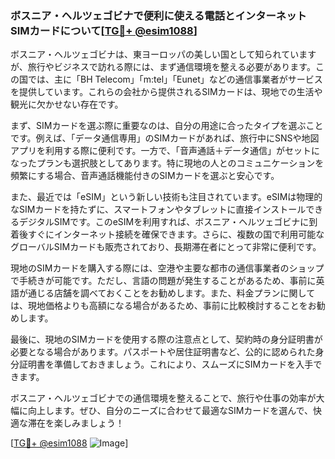 ### ボスニア・ヘルツェゴビナで便利に使える電話とインターネットSIMカードについて[[TG💪+ @esim1088](https://t.me/s/esim1088)]

ボスニア・ヘルツェゴビナは、東ヨーロッパの美しい国として知られていますが、旅行やビジネスで訪れる際には、まず通信環境を整える必要があります。この国では、主に「BH Telecom」「m:tel」「Eunet」などの通信事業者がサービスを提供しています。これらの会社から提供されるSIMカードは、現地での生活や観光に欠かせない存在です。

まず、SIMカードを選ぶ際に重要なのは、自分の用途に合ったタイプを選ぶことです。例えば、「データ通信専用」のSIMカードがあれば、旅行中にSNSや地図アプリを利用する際に便利です。一方で、「音声通話＋データ通信」がセットになったプランも選択肢としてあります。特に現地の人とのコミュニケーションを頻繁にする場合、音声通話機能付きのSIMカードを選ぶと安心です。

また、最近では「eSIM」という新しい技術も注目されています。eSIMは物理的なSIMカードを持たずに、スマートフォンやタブレットに直接インストールできるデジタルSIMです。このeSIMを利用すれば、ボスニア・ヘルツェゴビナに到着後すぐにインターネット接続を確保できます。さらに、複数の国で利用可能なグローバルSIMカードも販売されており、長期滞在者にとって非常に便利です。

現地のSIMカードを購入する際には、空港や主要な都市の通信事業者のショップで手続きが可能です。ただし、言語の問題が発生することがあるため、事前に英語が通じる店舗を調べておくことをお勧めします。また、料金プランに関しては、現地価格よりも高額になる場合があるため、事前に比較検討することをお勧めします。

最後に、現地のSIMカードを使用する際の注意点として、契約時の身分証明書が必要となる場合があります。パスポートや居住証明書など、公的に認められた身分証明書を準備しておきましょう。これにより、スムーズにSIMカードを入手できます。

ボスニア・ヘルツェゴビナでの通信環境を整えることで、旅行や仕事の効率が大幅に向上します。ぜひ、自分のニーズに合わせて最適なSIMカードを選んで、快適な滞在を楽しみましょう！

[[TG💪+ @esim1088](https://t.me/s/esim1088) ![Image](https://i.postimg.cc/Y0z9fWf4/image.png)]